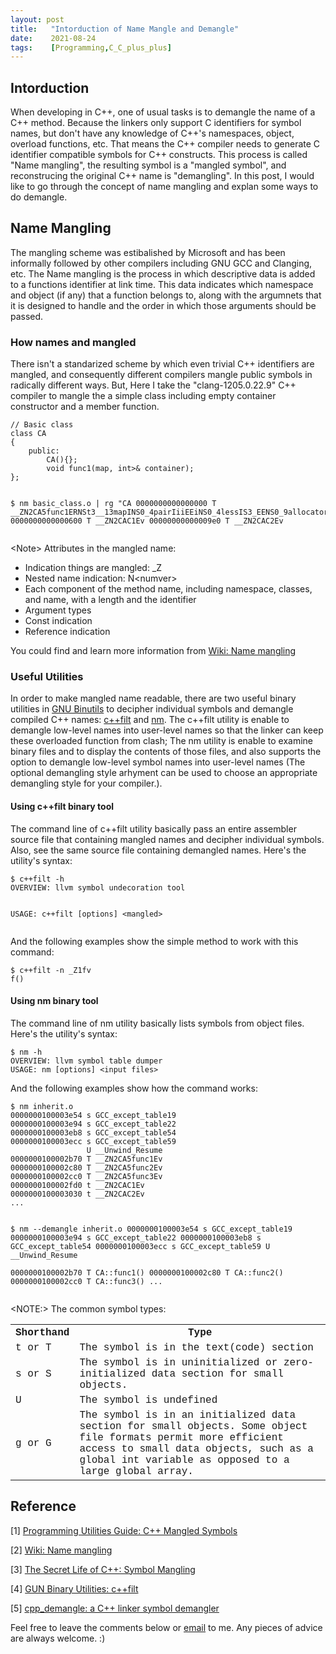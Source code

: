 ```yaml
---
layout: post
title:   "Intorduction of Name Mangle and Demangle"
date:    2021-08-24
tags:    [Programming,C_C_plus_plus]
---
```


## Intorduction ##
When developing in C++, one of usual tasks is to demangle the name of a C++ method. Because the linkers only support C identifiers for symbol names, but don't have any knowledge of C++'s namespaces, object, overload functions, etc. That means the C++ compiler needs to generate C identifier compatible symbols for C++ constructs. This process is called "Name mangling", the resulting symbol is a "mangled symbol", and reconstrucing the original C++ name is "demangling". In this post, I would like to go through the concept of name mangling and explan some ways to do demangle.

## Name Mangling ##
The mangling scheme was estibalished by Microsoft and has been informally followed by other compilers including GNU GCC and Clanging, etc. The Name mangling is the process in which descriptive data is added to a functions identifier at link time. This data indicates which namespace and object (if any) that a function belongs to, along with the argumnets that it is designed to handle and the order in which those arguments should be passed.

### How names and mangled ###
There isn't a standarized scheme by which even trivial C++ identifiers are mangled, and consequently different compilers mangle public symbols in radically different ways. But, Here I take the "clang-1205.0.22.9" C++ compiler to mangle the a simple class including empty container constructor and a member function.

<div class="language-shell highlighter-rouge"><pre class="highlight"><code class="hljs ruby"><span class="nb">// Basic class
class CA
{
    public:
        CA(){};
        void func1(map<pair<int, int>, int>& container);
};

$ nm basic_class.o | rg "CA
0000000000000000 T __ZN2CA5func1ERNSt3__13mapINS0_4pairIiiEEiNS0_4lessIS3_EENS0_9allocatorINS2_IKS3_iEEEEEE
0000000000000600 T __ZN2CAC1Ev
00000000000009e0 T __ZN2CAC2Ev
</span></code></pre></div>

&lt;Note&gt; Attributes in the mangled name:
<ul>
 <li>Indication things are mangled: _Z</li>
 <li>Nested name indication: N&lt;numver&gt;</li>
 <li>Each component of the method name, including namespace, classes, and name, with a length and the identifier</li>
 <li>Argument types</li>
 <li>Const indication</li>
 <li>Reference indication</li>
</ul>

You could find and learn more information from [Wiki: Name mangling][namemangling]

### Useful Utilities ###
In order to make mangled name readable, there are two useful binary utilities in [GNU Binutils][gunbinutils] to decipher individual symbols and demangle compiled C++ names: [c++filt][c++filt] and [nm][nm]. The c++filt utility is enable to demangle low-level names into user-level names so that the linker can keep these overloaded function from clash; The nm utility is enable to examine binary files and to display the contents of those files, and also supports the option to demangle low-level symbol names into user-level names (The optional demangling style arhyment can be used to choose an appropriate demangling style for your compiler.).

#### Using c++filt binary tool ####
The command line of c++filt utility basically pass an entire assembler source file that containing mangled names and decipher individual symbols. Also, see the same source file containing demangled names. Here's the utility's syntax:

<div class="language-shell highlighter-rouge"><pre class="highlight"><code class="hljs ruby"><span class="nb">$ c++filt -h
OVERVIEW: llvm symbol undecoration tool

USAGE: c++filt [options] &lt;mangled&gt;
</span></code></pre></div>

And the following examples show the simple method to work with this command:
<div class="language-shell highlighter-rouge"><pre class="highlight"><code class="hljs ruby"><span class="nb">$ c++filt -n _Z1fv
f()</span></code></pre></div>

#### Using nm binary tool ####
The command line of nm utility basically lists symbols from object files. Here's the utility's syntax:

<div class="language-shell highlighter-rouge"><pre class="highlight"><code class="hljs ruby"><span class="nb">$ nm -h                                
OVERVIEW: llvm symbol table dumper
USAGE: nm [options] &lt;input files&gt;</span></code></pre></div>

And the following examples show how the command works:

<div class="language-shell highlighter-rouge"><pre class="highlight"><code class="hljs ruby"><span class="nb">$ nm inherit.o
0000000100003e54 s GCC_except_table19
0000000100003e94 s GCC_except_table22
0000000100003eb8 s GCC_except_table54
0000000100003ecc s GCC_except_table59
                 U __Unwind_Resume
0000000100002b70 T __ZN2CA5func1Ev
0000000100002c80 T __ZN2CA5func2Ev
0000000100002cc0 T __ZN2CA5func3Ev
0000000100002fd0 t __ZN2CAC1Ev
0000000100003030 t __ZN2CAC2Ev
...

$ nm --demangle inherit.o 
0000000100003e54 s GCC_except_table19
0000000100003e94 s GCC_except_table22
0000000100003eb8 s GCC_except_table54
0000000100003ecc s GCC_except_table59
                 U __Unwind_Resume                                                                                                             
0000000100002b70 T CA::func1()
0000000100002c80 T CA::func2()
0000000100002cc0 T CA::func3()
...
</span></code></pre></div>

&lt;NOTE:&gt; The common symbol types:

<font size="3" face="Courier New">
<table>
 <tr>
  <th>Shorthand</th>
  <th>Type</th>
 </tr>
 <tr>
  <td>t or T</td>
  <td>The symbol is in the text(code) section</td>
 </tr>
 <tr>
  <td>s or S</td>
  <td>The symbol is in uninitialized or zero-initialized data section for small objects.</td>
 </tr>
 <tr>
  <td>U</td>
  <td>The symbol is undefined</td>
 </tr>
 <tr>
  <td>g or G</td>
  <td>The symbol is in an initialized data section for small objects. Some object file formats permit more efficient access to small data objects, such as a global int variable as opposed to a large global array.</td>
 </tr>
</table>
</font>

## Reference ##

[1] [Programming Utilities Guide: C++ Mangled Symbols](https://docs.oracle.com/cd/E19504-01/802-5880/6i9k05dgm/index.html)

[2] [Wiki: Name mangling](https://en.wikipedia.org/wiki/Name_mangling)

[3] [The Secret Life of C++: Symbol Mangling](http://web.mit.edu/tibbetts/Public/inside-c/www/mangling.html)

[4] [GUN Binary Utilities: c++filt](https://sourceware.org/binutils/docs/binutils/c_002b_002bfilt.html)

[5] [cpp_demangle: a C++ linker symbol demangler](https://github.com/gimli-rs/cpp_demangle)

[namemangling]:https://en.wikipedia.org/wiki/Name_mangling "https://en.wikipedia.org/wiki/Name_mangling"

[gunbinutils]:https://www.gnu.org/software/binutils/ "https://www.gnu.org/software/binutils/"

[nm]:https://sourceware.org/binutils/docs/binutils/nm.html#nm "https://sourceware.org/binutils/docs/binutils/nm.html#nm"

[c++filt]:https://sourceware.org/binutils/docs/binutils/c_002b_002bfilt.html "https://sourceware.org/binutils/docs/binutils/c_002b_002bfilt.html"

<p>Feel free to leave the comments below or <a href="mailto:qazqazqaz850@gmail.com">email</a> to me. Any pieces of advice are always welcome. :)
